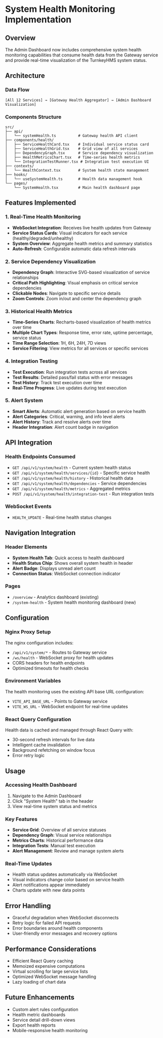 # System Health Monitoring Implementation

## Overview
The Admin Dashboard now includes comprehensive system health monitoring capabilities that consume health data from the Gateway service and provide real-time visualization of the TurnkeyHMS system status.

## Architecture

### Data Flow
```
[All 12 Services] → [Gateway Health Aggregator] → [Admin Dashboard Visualization]
```

### Components Structure
```
src/
├── api/
│   └── systemHealth.ts          # Gateway health API client
├── components/health/
│   ├── ServiceHealthCard.tsx    # Individual service status card
│   ├── ServiceHealthGrid.tsx    # Grid view of all services  
│   ├── DependencyGraph.tsx      # Service dependency visualization
│   ├── HealthMetricsChart.tsx   # Time-series health metrics
│   └── IntegrationTestRunner.tsx # Integration test execution UI
├── contexts/
│   └── HealthContext.tsx        # System health state management
├── hooks/
│   └── useSystemHealth.ts       # Health data management hook
└── pages/
    └── SystemHealth.tsx         # Main health dashboard page
```

## Features Implemented

### 1. Real-Time Health Monitoring
- **WebSocket Integration**: Receives live health updates from Gateway
- **Service Status Cards**: Visual indicators for each service (healthy/degraded/unhealthy)
- **System Overview**: Aggregate health metrics and summary statistics
- **Auto-Refresh**: Configurable automatic data refresh intervals

### 2. Service Dependency Visualization  
- **Dependency Graph**: Interactive SVG-based visualization of service relationships
- **Critical Path Highlighting**: Visual emphasis on critical service dependencies
- **Clickable Nodes**: Navigate to specific service details
- **Zoom Controls**: Zoom in/out and center the dependency graph

### 3. Historical Health Metrics
- **Time-Series Charts**: Recharts-based visualization of health metrics over time
- **Multiple Chart Types**: Response time, error rate, uptime percentage, service status
- **Time Range Selection**: 1H, 6H, 24H, 7D views
- **Service Filtering**: View metrics for all services or specific services

### 4. Integration Testing
- **Test Execution**: Run integration tests across all services
- **Test Results**: Detailed pass/fail status with error messages  
- **Test History**: Track test execution over time
- **Real-Time Progress**: Live updates during test execution

### 5. Alert System
- **Smart Alerts**: Automatic alert generation based on service health
- **Alert Categories**: Critical, warning, and info level alerts
- **Alert History**: Track and resolve alerts over time
- **Header Integration**: Alert count badge in navigation

## API Integration

### Health Endpoints Consumed
- `GET /api/v1/system/health` - Current system health status
- `GET /api/v1/system/health/services/{id}` - Specific service health
- `GET /api/v1/system/health/history` - Historical health data
- `GET /api/v1/system/health/dependencies` - Service dependencies
- `GET /api/v1/system/health/metrics` - Aggregated metrics
- `POST /api/v1/system/health/integration-test` - Run integration tests

### WebSocket Events
- `HEALTH_UPDATE` - Real-time health status changes

## Navigation Integration

### Header Elements
- **System Health Tab**: Quick access to health dashboard
- **Health Status Chip**: Shows overall system health in header
- **Alert Badge**: Displays unread alert count
- **Connection Status**: WebSocket connection indicator

### Pages
- `/overview` - Analytics dashboard (existing)
- `/system-health` - System health monitoring dashboard (new)

## Configuration

### Nginx Proxy Setup
The nginx configuration includes:
- `/api/v1/system/*` - Routes to Gateway service
- `/ws/health` - WebSocket proxy for health updates
- CORS headers for health endpoints
- Optimized timeouts for health checks

### Environment Variables
The health monitoring uses the existing API base URL configuration:
- `VITE_API_BASE_URL` - Points to Gateway service
- `VITE_WS_URL` - WebSocket endpoint for real-time updates

### React Query Configuration
Health data is cached and managed through React Query with:
- 30-second refresh intervals for live data
- Intelligent cache invalidation
- Background refetching on window focus
- Error retry logic

## Usage

### Accessing Health Dashboard
1. Navigate to the Admin Dashboard
2. Click "System Health" tab in the header
3. View real-time system status and metrics

### Key Features
- **Service Grid**: Overview of all service statuses
- **Dependency Graph**: Visual service relationships
- **Metrics Charts**: Historical performance data
- **Integration Tests**: Manual test execution
- **Alert Management**: Review and manage system alerts

### Real-Time Updates
- Health status updates automatically via WebSocket
- Visual indicators change color based on service health
- Alert notifications appear immediately
- Charts update with new data points

## Error Handling
- Graceful degradation when WebSocket disconnects
- Retry logic for failed API requests
- Error boundaries around health components
- User-friendly error messages and recovery options

## Performance Considerations
- Efficient React Query caching
- Memoized expensive computations
- Virtual scrolling for large service lists
- Optimized WebSocket message handling
- Lazy loading of chart data

## Future Enhancements
- Custom alert rules configuration
- Health metric dashboards
- Service detail drill-down views
- Export health reports
- Mobile-responsive health monitoring